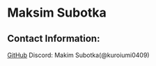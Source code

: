 # Maksim Subotka
## Contact Information:
[GitHub](https://github.com/kuroiumi0409)
Discord: Makim Subotka(@kuroiumi0409)
